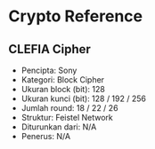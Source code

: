 # Crypto Reference

## CLEFIA Cipher

* Pencipta: Sony
* Kategori: Block Cipher
* Ukuran block (bit): 128
* Ukuran kunci (bit): 128 / 192 / 256
* Jumlah round: 18 / 22 / 26
* Struktur: Feistel Network
* Diturunkan dari: N/A
* Penerus: N/A